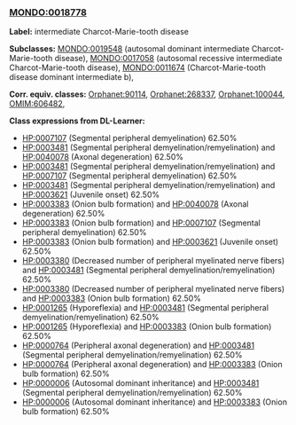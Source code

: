 
### [MONDO:0018778](http://purl.obolibrary.org/obo/MONDO_0018778)
**Label:** intermediate Charcot-Marie-tooth disease

**Subclasses:** [MONDO:0019548](http://purl.obolibrary.org/obo/MONDO_0019548) (autosomal dominant intermediate Charcot-Marie-tooth disease), [MONDO:0017058](http://purl.obolibrary.org/obo/MONDO_0017058) (autosomal recessive intermediate Charcot-Marie-tooth disease), [MONDO:0011674](http://purl.obolibrary.org/obo/MONDO_0011674) (Charcot-Marie-tooth disease dominant intermediate b), 

**Corr. equiv. classes:** [Orphanet:90114](http://www.orpha.net/ORDO/Orphanet_90114), [Orphanet:268337](http://www.orpha.net/ORDO/Orphanet_268337), [Orphanet:100044](http://www.orpha.net/ORDO/Orphanet_100044), [OMIM:606482](http://purl.obolibrary.org/obo/OMIM_606482), 

**Class expressions from DL-Learner:**

- [HP:0007107](http://purl.obolibrary.org/obo/HP_0007107) (Segmental peripheral demyelination) 62.50%
- [HP:0003481](http://purl.obolibrary.org/obo/HP_0003481) (Segmental peripheral demyelination/remyelination) and [HP:0040078](http://purl.obolibrary.org/obo/HP_0040078) (Axonal degeneration) 62.50%
- [HP:0003481](http://purl.obolibrary.org/obo/HP_0003481) (Segmental peripheral demyelination/remyelination) and [HP:0007107](http://purl.obolibrary.org/obo/HP_0007107) (Segmental peripheral demyelination) 62.50%
- [HP:0003481](http://purl.obolibrary.org/obo/HP_0003481) (Segmental peripheral demyelination/remyelination) and [HP:0003621](http://purl.obolibrary.org/obo/HP_0003621) (Juvenile onset) 62.50%
- [HP:0003383](http://purl.obolibrary.org/obo/HP_0003383) (Onion bulb formation) and [HP:0040078](http://purl.obolibrary.org/obo/HP_0040078) (Axonal degeneration) 62.50%
- [HP:0003383](http://purl.obolibrary.org/obo/HP_0003383) (Onion bulb formation) and [HP:0007107](http://purl.obolibrary.org/obo/HP_0007107) (Segmental peripheral demyelination) 62.50%
- [HP:0003383](http://purl.obolibrary.org/obo/HP_0003383) (Onion bulb formation) and [HP:0003621](http://purl.obolibrary.org/obo/HP_0003621) (Juvenile onset) 62.50%
- [HP:0003380](http://purl.obolibrary.org/obo/HP_0003380) (Decreased number of peripheral myelinated nerve fibers) and [HP:0003481](http://purl.obolibrary.org/obo/HP_0003481) (Segmental peripheral demyelination/remyelination) 62.50%
- [HP:0003380](http://purl.obolibrary.org/obo/HP_0003380) (Decreased number of peripheral myelinated nerve fibers) and [HP:0003383](http://purl.obolibrary.org/obo/HP_0003383) (Onion bulb formation) 62.50%
- [HP:0001265](http://purl.obolibrary.org/obo/HP_0001265) (Hyporeflexia) and [HP:0003481](http://purl.obolibrary.org/obo/HP_0003481) (Segmental peripheral demyelination/remyelination) 62.50%
- [HP:0001265](http://purl.obolibrary.org/obo/HP_0001265) (Hyporeflexia) and [HP:0003383](http://purl.obolibrary.org/obo/HP_0003383) (Onion bulb formation) 62.50%
- [HP:0000764](http://purl.obolibrary.org/obo/HP_0000764) (Peripheral axonal degeneration) and [HP:0003481](http://purl.obolibrary.org/obo/HP_0003481) (Segmental peripheral demyelination/remyelination) 62.50%
- [HP:0000764](http://purl.obolibrary.org/obo/HP_0000764) (Peripheral axonal degeneration) and [HP:0003383](http://purl.obolibrary.org/obo/HP_0003383) (Onion bulb formation) 62.50%
- [HP:0000006](http://purl.obolibrary.org/obo/HP_0000006) (Autosomal dominant inheritance) and [HP:0003481](http://purl.obolibrary.org/obo/HP_0003481) (Segmental peripheral demyelination/remyelination) 62.50%
- [HP:0000006](http://purl.obolibrary.org/obo/HP_0000006) (Autosomal dominant inheritance) and [HP:0003383](http://purl.obolibrary.org/obo/HP_0003383) (Onion bulb formation) 62.50%


